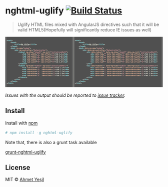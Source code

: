 # nghtml-uglify [![Build Status](https://api.travis-ci.org/narzac/nghtml-uglify.svg?branch=master)](http://travis-ci.org/narzac/nghtml-uglify)

> Uglify HTML files mixed with AngularJS directives such that it will be valid HTML5(Hopefully
 will significantly reduce IE issues as well)

![screenshot](screenshot.png)

*Issues with the output should be reported to
[issue tracker](https://github.com/narzac/nghtml-uglify/issues).*

## Install

Install with [npm](https://npmjs.org/package/nghtml-uglify)

```bash
# npm install -g nghtml-uglify
```

Note that, there is also a grunt task available

[grunt-nghtml-uglify](https://github.com/narzac/grunt-nghtml-uglify/)

## License

MIT © [Ahmet Yeşil](http://narzac.me)
